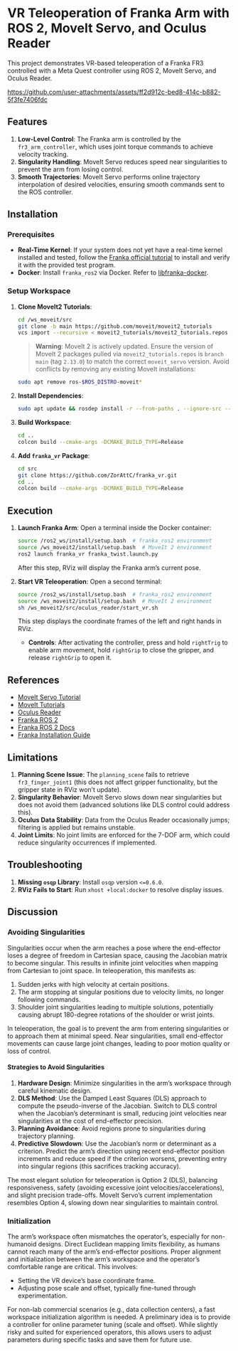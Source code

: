 

# VR Teleoperation of Franka Arm with ROS 2, MoveIt Servo, and Oculus Reader

This project demonstrates VR-based teleoperation of a Franka FR3 controlled with a Meta Quest controller using ROS 2, MoveIt Servo, and Oculus Reader.


https://github.com/user-attachments/assets/ff2d912c-bed8-414c-b882-5f3fe7406fdc



## Features
1. **Low-Level Control**: The Franka arm is controlled by the `fr3_arm_controller`, which uses joint torque commands to achieve velocity tracking.
2. **Singularity Handling**: MoveIt Servo reduces speed near singularities to prevent the arm from losing control.
3. **Smooth Trajectories**: MoveIt Servo performs online trajectory interpolation of desired velocities, ensuring smooth commands sent to the ROS controller.


## Installation

### Prerequisites
- **Real-Time Kernel**: If your system does not yet have a real-time kernel installed and tested, follow the [Franka official tutorial](https://frankaemika.github.io/docs/installation_linux.html) to install and verify it with the provided test program.
- **Docker**: Install `franka_ros2` via Docker. Refer to [libfranka-docker](https://github.com/ZorAttC/libfranka-docker/blob/main/docker_launch_files/docker-compose.yml).

### Setup Workspace
1. **Clone MoveIt2 Tutorials**:
   ```bash
   cd /ws_moveit/src
   git clone -b main https://github.com/moveit/moveit2_tutorials
   vcs import --recursive < moveit2_tutorials/moveit2_tutorials.repos
   ```
   > **Warning**: MoveIt 2 is actively updated. Ensure the version of MoveIt 2 packages pulled via `moveit2_tutorials.repos` is `branch main` (tag `2.13.0`) to match the correct `moveit_servo` version. Avoid conflicts by removing any existing MoveIt installations:
   ```bash
   sudo apt remove ros-$ROS_DISTRO-moveit*
   ```

2. **Install Dependencies**:
   ```bash
   sudo apt update && rosdep install -r --from-paths . --ignore-src --rosdistro $ROS_DISTRO -y
   ```

3. **Build Workspace**:
   ```bash
   cd ..
   colcon build --cmake-args -DCMAKE_BUILD_TYPE=Release
   ```

4. **Add `franka_vr` Package**:
   ```bash
   cd src
   git clone https://github.com/ZorAttC/franka_vr.git
   cd ..
   colcon build --cmake-args -DCMAKE_BUILD_TYPE=Release
   ```

## Execution
1. **Launch Franka Arm**:
   Open a terminal inside the Docker container:
   ```bash
   source /ros2_ws/install/setup.bash  # franka_ros2 environment
   source /ws_moveit2/install/setup.bash  # MoveIt 2 environment
   ros2 launch franka_vr franka_twist.launch.py
   ```
   After this step, RViz will display the Franka arm’s current pose.

2. **Start VR Teleoperation**:
   Open a second terminal:
   ```bash
   source /ros2_ws/install/setup.bash  # franka_ros2 environment
   source /ws_moveit2/install/setup.bash  # MoveIt 2 environment
   sh /ws_moveit2/src/oculus_reader/start_vr.sh
   ```
   This step displays the coordinate frames of the left and right hands in RViz.  
   - **Controls**: After activating the controller, press and hold `rightTrig` to enable arm movement, hold `rightGrip` to close the gripper, and release `rightGrip` to open it.

## References
- [MoveIt Servo Tutorial](https://moveit.picknik.ai/main/doc/examples/realtime_servo/realtime_servo_tutorial.html)
- [MoveIt Tutorials](https://github.com/moveit/moveit_tutorials)
- [Oculus Reader](https://github.com/rail-berkeley/oculus_reader)
- [Franka ROS 2](https://github.com/frankaemika/franka_ros2)
- [Franka ROS 2 Docs](https://frankaemika.github.io/docs/franka_ros2.html)
- [Franka Installation Guide](https://frankaemika.github.io/docs/installation_linux.html)

## Limitations
1. **Planning Scene Issue**: The `planning_scene` fails to retrieve `fr3_finger_joint1` (this does not affect gripper functionality, but the gripper state in RViz won’t update).
2. **Singularity Behavior**: MoveIt Servo slows down near singularities but does not avoid them (advanced solutions like DLS control could address this).
3. **Oculus Data Stability**: Data from the Oculus Reader occasionally jumps; filtering is applied but remains unstable.
4. **Joint Limits**: No joint limits are enforced for the 7-DOF arm, which could reduce singularity occurrences if implemented.

## Troubleshooting
1. **Missing `osqp` Library**: Install `osqp` version `<=0.6.0`.
2. **RViz Fails to Start**: Run `xhost +local:docker` to resolve display issues.

## Discussion

### Avoiding Singularities
Singularities occur when the arm reaches a pose where the end-effector loses a degree of freedom in Cartesian space, causing the Jacobian matrix to become singular. This results in infinite joint velocities when mapping from Cartesian to joint space. In teleoperation, this manifests as:
1. Sudden jerks with high velocity at certain positions.
2. The arm stopping at singular positions due to velocity limits, no longer following commands.
3. Shoulder joint singularities leading to multiple solutions, potentially causing abrupt 180-degree rotations of the shoulder or wrist joints.

In teleoperation, the goal is to prevent the arm from entering singularities or to approach them at minimal speed. Near singularities, small end-effector movements can cause large joint changes, leading to poor motion quality or loss of control.

#### Strategies to Avoid Singularities
1. **Hardware Design**: Minimize singularities in the arm’s workspace through careful kinematic design.
2. **DLS Method**: Use the Damped Least Squares (DLS) approach to compute the pseudo-inverse of the Jacobian. Switch to DLS control when the Jacobian’s determinant is small, reducing joint velocities near singularities at the cost of end-effector precision.
3. **Planning Avoidance**: Avoid regions prone to singularities during trajectory planning.
4. **Predictive Slowdown**: Use the Jacobian’s norm or determinant as a criterion. Predict the arm’s direction using recent end-effector position increments and reduce speed if the criterion worsens, preventing entry into singular regions (this sacrifices tracking accuracy).

The most elegant solution for teleoperation is Option 2 (DLS), balancing responsiveness, safety (avoiding excessive joint velocities/accelerations), and slight precision trade-offs. MoveIt Servo’s current implementation resembles Option 4, slowing down near singularities to maintain control.

### Initialization
The arm’s workspace often mismatches the operator’s, especially for non-humanoid designs. Direct Euclidean mapping limits flexibility, as humans cannot reach many of the arm’s end-effector positions. Proper alignment and initialization between the arm’s workspace and the operator’s comfortable range are critical. This involves:
- Setting the VR device’s base coordinate frame.
- Adjusting pose scale and offset, typically fine-tuned through experimentation.

For non-lab commercial scenarios (e.g., data collection centers), a fast workspace initialization algorithm is needed. A preliminary idea is to provide a controller for online parameter tuning (scale and offset). While slightly risky and suited for experienced operators, this allows users to adjust parameters during specific tasks and save them for future use.
